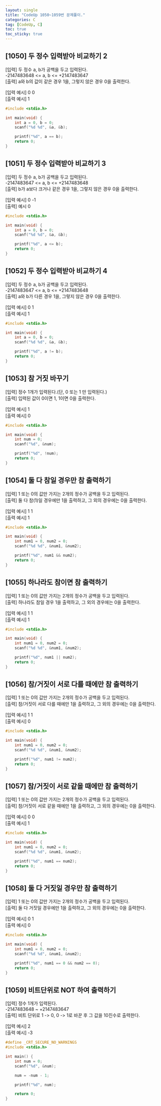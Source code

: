 ```yaml
---
layout: single
title: "CodeUp 1050~1059번 문제풀이."
categories: C
tag: [CodeUp, C]
toc: true
toc_sticky: true
---
```


## [1050] 두 정수 입력받아 비교하기 2  
[입력] 두 정수 a, b가 공백을 두고 입력된다.  
-2147483648 <= a, b <= +2147483647  
[출력] a와 b의 값이 같은 경우 1을, 그렇지 않은 경우 0을 출력한다.


[입력 예시] 0 0  
[출력 예시] 1  
```c
#include <stdio.h>

int main(void) {
	int a = 0, b = 0;
	scanf("%d %d", &a, &b);

	printf("%d", a == b);
	return 0;
}
```  


## [1051] 두 정수 입력받아 비교하기 3  
[입력] 두 정수 a, b가 공백을 두고 입력된다.  
-2147483647 <= a, b <= +2147483648  
[출력] b가 a보다 크거나 같은 경우 1을, 그렇지 않은 경우 0을 출력한다.


[입력 예시] 0 -1  
[출력] 예시 0  
```c
#include <stdio.h>

int main(void) {
	int a = 0, b = 0;
	scanf("%d %d", &a, &b);

	printf("%d", a <= b);
	return 0;
}
```  


## [1052] 두 정수 입력받아 비교하기 4  
[입력] 두 정수 a, b가 공백을 두고 입력된다.  
-2147483647 <= a, b <= +2147483648  
[출력] a와 b가 다른 경우 1을, 그렇지 않은 경우 0을 출력한다.


[입력 예시] 0 1  
[출력 예시] 1  
```c
#include <stdio.h>

int main(void) {
	int a = 0, b = 0;
	scanf("%d %d", &a, &b);

	printf("%d", a != b);
	return 0;
}
```  


## [1053] 참 거짓 바꾸기  
[입력] 정수 1개가 입력된다.(단, 0 또는 1 만 입력된다.)  
[출력] 입력된 값이 0이면 1, 1이면 0을 출력한다.


[입력 예시] 1  
[출력 예시] 0  
```c
#include <stdio.h>

int main(void) {
	int num = 0;
	scanf("%d", &num);

	printf("%d", !num);
	return 0;
}
```  


## [1054] 둘 다 참일 경우만 참 출력하기  
[입력] 1 또는 0의 값만 가지는 2개의 정수가 공백을 두고 입력된다.  
[출력] 둘 다 참(1)일 경우에만 1을 출력하고, 그 외의 경우에는 0을 출력한다.


[입력 예시] 1 1  
[출력 예시] 1  
```c
#include <stdio.h>

int main(void) {
	int num1 = 0, num2 = 0;
	scanf("%d %d", &num1, &num2);

	printf("%d", num1 && num2);
	return 0;
}
```  


## [1055] 하나라도 참이면 참 출력하기  
[입력] 1 또는 0의 값만 가지는 2개의 정수가 공백을 두고 입력된다.  
[출력] 하나라도 참일 경우 1을 출력하고, 그 외의 경우에는 0을 출력한다.


[입력 예시] 1 1  
[출력 예시] 1  
```c
#include <stdio.h>

int main(void) {
	int num1 = 0, num2 = 0;
	scanf("%d %d", &num1, &num2);

	printf("%d", num1 || num2);
	return 0;
}
```  


## [1056] 참/거짓이 서로 다를 때에만 참 출력하기  
[입력] 1 또는 0의 값만 가지는 2개의 정수가 공백을 두고 입력된다.  
[출력] 참/거짓이 서로 다를 때에만 1을 출력하고, 그 외의 경우에는 0을 출력한다.


[입력 예시] 1 1  
[출력 예시] 0  
```c
#include <stdio.h>

int main(void) {
	int num1 = 0, num2 = 0;
	scanf("%d %d", &num1, &num2);

	printf("%d", num1 != num2);
	return 0;
}
```  


## [1057] 참/거짓이 서로 같을 때에만 참 출력하기  
[입력] 1 또는 0의 값만 가지는 2개의 정수가 공백을 두고 입력된다.  
[출력] 참/거짓이 서로 같을 때에만 1을 출력하고, 그 외의 경우에는 0을 출력한다.


[입력 예시] 0 0  
[출력 예시] 1  
```c
#include <stdio.h>

int main(void) {
	int num1 = 0, num2 = 0;
	scanf("%d %d", &num1, &num2);

	printf("%d", num1 == num2);
	return 0;
}
```  


## [1058] 둘 다 거짓일 경우만 참 출력하기  
[입력] 1 또는 0의 값만 가지는 2개의 정수가 공백을 두고 입력된다.  
[출력] 둘 다 거짓일 경우에만 1을 출력하고, 그 외의 경우에는 0을 출력한다.


[입력 예시] 0 1  
[출력 예시] 0  
```c
#include <stdio.h>

int main(void) {
	int num1 = 0, num2 = 0;
	scanf("%d %d", &num1, &num2);

	printf("%d", num1 == 0 && num2 == 0);
	return 0;
}
```  


## [1059] 비트단위로 NOT 하여 출력하기  
[입력] 정수 1개가 입력된다.  
-2147483648 ~ +2147483647  
[출력] 비트 단위로 1 -> 0, 0 -> 1로 바꾼 후 그 값을 10진수로 출력한다.


[입력 예시] 2  
[출력 예시] -3  
```c
#define _CRT_SECURE_NO_WARNINGS
#include <stdio.h>

int main() {
	int num = 0;
	scanf("%d", &num);

	num = -num - 1;

	printf("%d", num);

	return 0;
}
```   